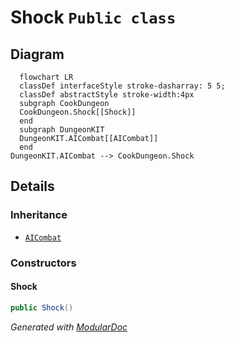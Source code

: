 # Shock `Public class`

## Diagram
```mermaid
  flowchart LR
  classDef interfaceStyle stroke-dasharray: 5 5;
  classDef abstractStyle stroke-width:4px
  subgraph CookDungeon
  CookDungeon.Shock[[Shock]]
  end
  subgraph DungeonKIT
  DungeonKIT.AICombat[[AICombat]]
  end
DungeonKIT.AICombat --> CookDungeon.Shock
```

## Details
### Inheritance
 - [
`AICombat`
](./dungeonkit-AICombat)

### Constructors
#### Shock
```csharp
public Shock()
```

*Generated with* [*ModularDoc*](https://github.com/hailstorm75/ModularDoc)
